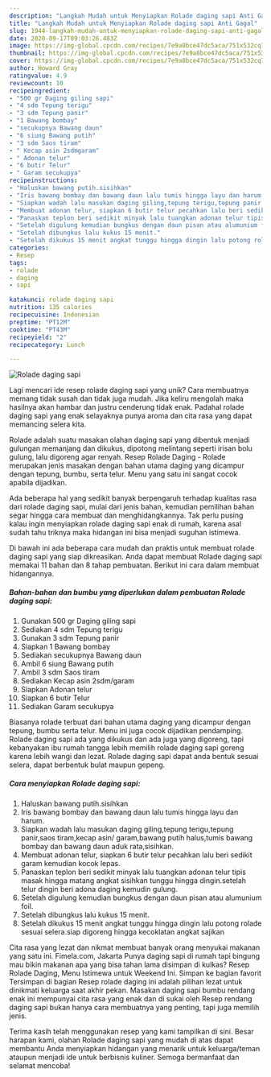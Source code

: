 ```yaml
---
description: "Langkah Mudah untuk Menyiapkan Rolade daging sapi Anti Gagal"
title: "Langkah Mudah untuk Menyiapkan Rolade daging sapi Anti Gagal"
slug: 1944-langkah-mudah-untuk-menyiapkan-rolade-daging-sapi-anti-gagal
date: 2020-09-17T09:03:26.483Z
image: https://img-global.cpcdn.com/recipes/7e9a8bce47dc5aca/751x532cq70/rolade-daging-sapi-foto-resep-utama.jpg
thumbnail: https://img-global.cpcdn.com/recipes/7e9a8bce47dc5aca/751x532cq70/rolade-daging-sapi-foto-resep-utama.jpg
cover: https://img-global.cpcdn.com/recipes/7e9a8bce47dc5aca/751x532cq70/rolade-daging-sapi-foto-resep-utama.jpg
author: Howard Gray
ratingvalue: 4.9
reviewcount: 10
recipeingredient:
- "500 gr Daging giling sapi"
- "4 sdm Tepung terigu"
- "3 sdm Tepung panir"
- "1 Bawang bombay"
- "secukupnya Bawang daun"
- "6 siung Bawang putih"
- "3 sdm Saos tiram"
- " Kecap asin 2sdmgaram"
- " Adonan telur"
- "6 butir Telur"
- " Garam secukupya"
recipeinstructions:
- "Haluskan bawang putih.sisihkan"
- "Iris bawang bombay dan bawang daun lalu tumis hingga layu dan harum."
- "Siapkan wadah lalu masukan daging giling,tepung terigu,tepung panir,saos tiram,kecap asin/ garam,bawang putih halus,tumis bawang bombay dan bawang daun aduk rata,sisihkan."
- "Membuat adonan telur, siapkan 6 butir telur pecahkan lalu beri sedikit garam kemudian kocok lepas."
- "Panaskan teplon beri sedikit minyak lalu tuangkan adonan telur tipis masak hingga matang angkat sisihkan tunggu hingga dingin.setelah telur dingin beri adona daging kemudin gulung."
- "Setelah digulung kemudian bungkus dengan daun pisan atau alumunium foil."
- "Setelah dibungkus lalu kukus 15 menit."
- "Setelah dikukus 15 menit angkat tunggu hingga dingin lalu potong rolade sesuai selera.siap digoreng hingga kecoklatan angkat sajikan"
categories:
- Resep
tags:
- rolade
- daging
- sapi

katakunci: rolade daging sapi 
nutrition: 135 calories
recipecuisine: Indonesian
preptime: "PT12M"
cooktime: "PT43M"
recipeyield: "2"
recipecategory: Lunch

---
```



![Rolade daging sapi](https://img-global.cpcdn.com/recipes/7e9a8bce47dc5aca/751x532cq70/rolade-daging-sapi-foto-resep-utama.jpg)

Lagi mencari ide resep rolade daging sapi yang unik? Cara membuatnya memang tidak susah dan tidak juga mudah. Jika keliru mengolah maka hasilnya akan hambar dan justru cenderung tidak enak. Padahal rolade daging sapi yang enak selayaknya punya aroma dan cita rasa yang dapat memancing selera kita.

Rolade adalah suatu masakan olahan daging sapi yang dibentuk menjadi gulungan memanjang dan dikukus, dipotong melintang seperti irisan bolu gulung, lalu digoreng agar renyah. Resep Rolade Daging - Rolade merupakan jenis masakan dengan bahan utama daging yang dicampur dengan tepung, bumbu, serta telur. Menu yang satu ini sangat cocok apabila dijadikan.

Ada beberapa hal yang sedikit banyak berpengaruh terhadap kualitas rasa dari rolade daging sapi, mulai dari jenis bahan, kemudian pemilihan bahan segar hingga cara membuat dan menghidangkannya. Tak perlu pusing kalau ingin menyiapkan rolade daging sapi enak di rumah, karena asal sudah tahu triknya maka hidangan ini bisa menjadi suguhan istimewa.


Di bawah ini ada beberapa cara mudah dan praktis untuk membuat rolade daging sapi yang siap dikreasikan. Anda dapat membuat Rolade daging sapi memakai 11 bahan dan 8 tahap pembuatan. Berikut ini cara dalam membuat hidangannya.

<!--inarticleads1-->

##### Bahan-bahan dan bumbu yang diperlukan dalam pembuatan Rolade daging sapi:

1. Gunakan 500 gr Daging giling sapi
1. Sediakan 4 sdm Tepung terigu
1. Gunakan 3 sdm Tepung panir
1. Siapkan 1 Bawang bombay
1. Sediakan secukupnya Bawang daun
1. Ambil 6 siung Bawang putih
1. Ambil 3 sdm Saos tiram
1. Sediakan  Kecap asin 2sdm/garam
1. Siapkan  Adonan telur
1. Siapkan 6 butir Telur
1. Sediakan  Garam secukupya


Biasanya rolade terbuat dari bahan utama daging yang dicampur dengan tepung, bumbu serta telur. Menu ini juga cocok dijadikan pendamping. Rolade daging sapi ada yang dikukus dan ada juga yang digoreng, tapi kebanyakan ibu rumah tangga lebih memilih rolade daging sapi goreng karena lebih wangi dan lezat. Rolade daging sapi dapat anda bentuk sesuai selera, dapat berbentuk bulat maupun gepeng. 

<!--inarticleads2-->

##### Cara menyiapkan Rolade daging sapi:

1. Haluskan bawang putih.sisihkan
1. Iris bawang bombay dan bawang daun lalu tumis hingga layu dan harum.
1. Siapkan wadah lalu masukan daging giling,tepung terigu,tepung panir,saos tiram,kecap asin/ garam,bawang putih halus,tumis bawang bombay dan bawang daun aduk rata,sisihkan.
1. Membuat adonan telur, siapkan 6 butir telur pecahkan lalu beri sedikit garam kemudian kocok lepas.
1. Panaskan teplon beri sedikit minyak lalu tuangkan adonan telur tipis masak hingga matang angkat sisihkan tunggu hingga dingin.setelah telur dingin beri adona daging kemudin gulung.
1. Setelah digulung kemudian bungkus dengan daun pisan atau alumunium foil.
1. Setelah dibungkus lalu kukus 15 menit.
1. Setelah dikukus 15 menit angkat tunggu hingga dingin lalu potong rolade sesuai selera.siap digoreng hingga kecoklatan angkat sajikan


Cita rasa yang lezat dan nikmat membuat banyak orang menyukai makanan yang satu ini. Fimela.com, Jakarta Punya daging sapi di rumah tapi bingung mau bikin makanan apa yang bisa tahan lama disimpan di kulkas? Resep Rolade Daging, Menu Istimewa untuk Weekend Ini. Simpan ke bagian favorit Tersimpan di bagian Resep rolade daging ini adalah pilihan lezat untuk dinikmati keluarga saat akhir pekan. Masakan daging sapi bumbu rendang enak ini mempunyai cita rasa yang enak dan di sukai oleh Resep rendang daging sapi bukan hanya cara membuatnya yang penting, tapi juga memilih jenis. 

Terima kasih telah menggunakan resep yang kami tampilkan di sini. Besar harapan kami, olahan Rolade daging sapi yang mudah di atas dapat membantu Anda menyiapkan hidangan yang menarik untuk keluarga/teman ataupun menjadi ide untuk berbisnis kuliner. Semoga bermanfaat dan selamat mencoba!
